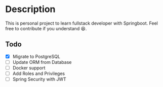 # Description

This is personal project to learn fullstack developer with Springboot. Feel free to contribute if you
understand :laughing:.

## Todo

- [x] Migrate to PostgreSQL
- [ ] Update ORM from Database
- [ ] Docker support
- [ ] Add Roles and Privileges
- [ ] Spring Security with JWT
